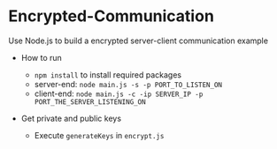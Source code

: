 # Encrypted-Communication
Use Node.js to build a encrypted server-client communication example

* How to run
    * `npm install` to install required packages
    * server-end: `node main.js -s -p PORT_TO_LISTEN_ON`
    * client-end: `node main.js -c -ip SERVER_IP -p PORT_THE_SERVER_LISTENING_ON`

* Get private and public keys
    * Execute `generateKeys` in `encrypt.js`